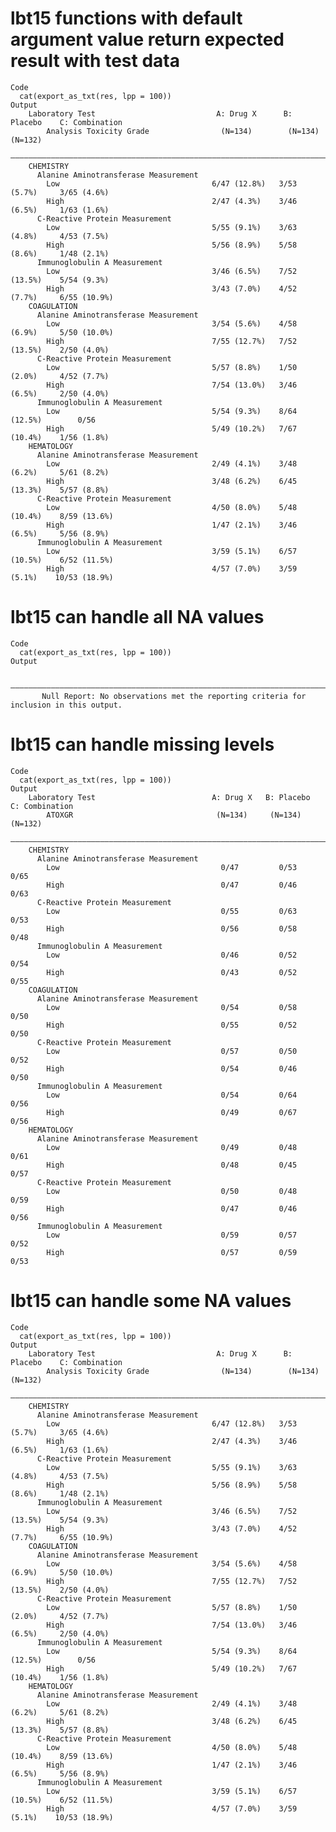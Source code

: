 # lbt15 functions with default argument value return expected result with test data

    Code
      cat(export_as_txt(res, lpp = 100))
    Output
        Laboratory Test                           A: Drug X      B: Placebo    C: Combination
            Analysis Toxicity Grade                (N=134)        (N=134)         (N=132)    
        —————————————————————————————————————————————————————————————————————————————————————
        CHEMISTRY                                                                            
          Alanine Aminotransferase Measurement                                               
            Low                                  6/47 (12.8%)   3/53 (5.7%)     3/65 (4.6%)  
            High                                 2/47 (4.3%)    3/46 (6.5%)     1/63 (1.6%)  
          C-Reactive Protein Measurement                                                     
            Low                                  5/55 (9.1%)    3/63 (4.8%)     4/53 (7.5%)  
            High                                 5/56 (8.9%)    5/58 (8.6%)     1/48 (2.1%)  
          Immunoglobulin A Measurement                                                       
            Low                                  3/46 (6.5%)    7/52 (13.5%)    5/54 (9.3%)  
            High                                 3/43 (7.0%)    4/52 (7.7%)     6/55 (10.9%) 
        COAGULATION                                                                          
          Alanine Aminotransferase Measurement                                               
            Low                                  3/54 (5.6%)    4/58 (6.9%)     5/50 (10.0%) 
            High                                 7/55 (12.7%)   7/52 (13.5%)    2/50 (4.0%)  
          C-Reactive Protein Measurement                                                     
            Low                                  5/57 (8.8%)    1/50 (2.0%)     4/52 (7.7%)  
            High                                 7/54 (13.0%)   3/46 (6.5%)     2/50 (4.0%)  
          Immunoglobulin A Measurement                                                       
            Low                                  5/54 (9.3%)    8/64 (12.5%)        0/56     
            High                                 5/49 (10.2%)   7/67 (10.4%)    1/56 (1.8%)  
        HEMATOLOGY                                                                           
          Alanine Aminotransferase Measurement                                               
            Low                                  2/49 (4.1%)    3/48 (6.2%)     5/61 (8.2%)  
            High                                 3/48 (6.2%)    6/45 (13.3%)    5/57 (8.8%)  
          C-Reactive Protein Measurement                                                     
            Low                                  4/50 (8.0%)    5/48 (10.4%)    8/59 (13.6%) 
            High                                 1/47 (2.1%)    3/46 (6.5%)     5/56 (8.9%)  
          Immunoglobulin A Measurement                                                       
            Low                                  3/59 (5.1%)    6/57 (10.5%)    6/52 (11.5%) 
            High                                 4/57 (7.0%)    3/59 (5.1%)    10/53 (18.9%) 

# lbt15 can handle all NA values

    Code
      cat(export_as_txt(res, lpp = 100))
    Output
                                                                                                
        ————————————————————————————————————————————————————————————————————————————————————————
           Null Report: No observations met the reporting criteria for inclusion in this output.

# lbt15 can handle missing levels

    Code
      cat(export_as_txt(res, lpp = 100))
    Output
        Laboratory Test                          A: Drug X   B: Placebo   C: Combination
            ATOXGR                                (N=134)     (N=134)        (N=132)    
        ————————————————————————————————————————————————————————————————————————————————
        CHEMISTRY                                                                       
          Alanine Aminotransferase Measurement                                          
            Low                                    0/47         0/53           0/65     
            High                                   0/47         0/46           0/63     
          C-Reactive Protein Measurement                                                
            Low                                    0/55         0/63           0/53     
            High                                   0/56         0/58           0/48     
          Immunoglobulin A Measurement                                                  
            Low                                    0/46         0/52           0/54     
            High                                   0/43         0/52           0/55     
        COAGULATION                                                                     
          Alanine Aminotransferase Measurement                                          
            Low                                    0/54         0/58           0/50     
            High                                   0/55         0/52           0/50     
          C-Reactive Protein Measurement                                                
            Low                                    0/57         0/50           0/52     
            High                                   0/54         0/46           0/50     
          Immunoglobulin A Measurement                                                  
            Low                                    0/54         0/64           0/56     
            High                                   0/49         0/67           0/56     
        HEMATOLOGY                                                                      
          Alanine Aminotransferase Measurement                                          
            Low                                    0/49         0/48           0/61     
            High                                   0/48         0/45           0/57     
          C-Reactive Protein Measurement                                                
            Low                                    0/50         0/48           0/59     
            High                                   0/47         0/46           0/56     
          Immunoglobulin A Measurement                                                  
            Low                                    0/59         0/57           0/52     
            High                                   0/57         0/59           0/53     

# lbt15 can handle some NA values

    Code
      cat(export_as_txt(res, lpp = 100))
    Output
        Laboratory Test                           A: Drug X      B: Placebo    C: Combination
            Analysis Toxicity Grade                (N=134)        (N=134)         (N=132)    
        —————————————————————————————————————————————————————————————————————————————————————
        CHEMISTRY                                                                            
          Alanine Aminotransferase Measurement                                               
            Low                                  6/47 (12.8%)   3/53 (5.7%)     3/65 (4.6%)  
            High                                 2/47 (4.3%)    3/46 (6.5%)     1/63 (1.6%)  
          C-Reactive Protein Measurement                                                     
            Low                                  5/55 (9.1%)    3/63 (4.8%)     4/53 (7.5%)  
            High                                 5/56 (8.9%)    5/58 (8.6%)     1/48 (2.1%)  
          Immunoglobulin A Measurement                                                       
            Low                                  3/46 (6.5%)    7/52 (13.5%)    5/54 (9.3%)  
            High                                 3/43 (7.0%)    4/52 (7.7%)     6/55 (10.9%) 
        COAGULATION                                                                          
          Alanine Aminotransferase Measurement                                               
            Low                                  3/54 (5.6%)    4/58 (6.9%)     5/50 (10.0%) 
            High                                 7/55 (12.7%)   7/52 (13.5%)    2/50 (4.0%)  
          C-Reactive Protein Measurement                                                     
            Low                                  5/57 (8.8%)    1/50 (2.0%)     4/52 (7.7%)  
            High                                 7/54 (13.0%)   3/46 (6.5%)     2/50 (4.0%)  
          Immunoglobulin A Measurement                                                       
            Low                                  5/54 (9.3%)    8/64 (12.5%)        0/56     
            High                                 5/49 (10.2%)   7/67 (10.4%)    1/56 (1.8%)  
        HEMATOLOGY                                                                           
          Alanine Aminotransferase Measurement                                               
            Low                                  2/49 (4.1%)    3/48 (6.2%)     5/61 (8.2%)  
            High                                 3/48 (6.2%)    6/45 (13.3%)    5/57 (8.8%)  
          C-Reactive Protein Measurement                                                     
            Low                                  4/50 (8.0%)    5/48 (10.4%)    8/59 (13.6%) 
            High                                 1/47 (2.1%)    3/46 (6.5%)     5/56 (8.9%)  
          Immunoglobulin A Measurement                                                       
            Low                                  3/59 (5.1%)    6/57 (10.5%)    6/52 (11.5%) 
            High                                 4/57 (7.0%)    3/59 (5.1%)    10/53 (18.9%) 

